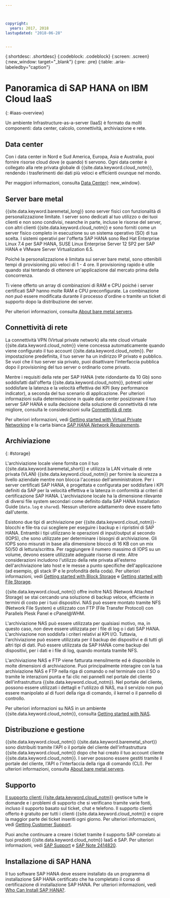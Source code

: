 ```yaml
---



copyright:
  years: 2017, 2018
lastupdated: "2018-06-28"


---
```


{:shortdesc: .shortdesc}
{:codeblock: .codeblock}
{:screen: .screen}
{:new_window: target="_blank"}
{:pre: .pre}
{:table: .aria-labeledby="caption"}

# Panoramica di SAP HANA on IBM Cloud IaaS
{: #iaas-overview}

Un ambiente Infrastructure-as-a-server (IaaS) è formato da molti componenti: data center, calcolo, connettività, archiviazione e rete. 

## Data center

Con i data center in Nord e Sud America, Europa, Asia e Australia, puoi fornire risorse cloud dove (e quando) ti servono. Ogni data center è collegato alla rete privata globale di {{site.data.keyword.cloud_notm}}, rendendo i trasferimenti dei dati più veloci e efficienti ovunque nel mondo.

Per maggiori informazioni, consulta [Data Center](https://www.ibm.com/cloud-computing/bluemix/data-centers){: new_window}.

## Server bare metal

{{site.data.keyword.baremetal_long}} sono server fisici con funzionalità di personalizzazione limitate. I server sono dedicati al tuo utilizzo o dei tuoi clienti e non sono condivisi, neanche in parte, incluse le risorse del server, con altri clienti {{site.data.keyword.cloud_notm}} e sono forniti come un server fisico completo in esecuzione su un sistema operativo (SO) di tua scelta. I sistemi operativi per l'offerta SAP HANA sono Red Hat Enterprise Linux 7.4 per SAP HANA, SUSE Linux Enterprise Server 12 SP2 per SAP HANA e VMware Server Virtualization 6.5.

Poiché la personalizzazione è limitata sui server bare metal, sono ottenibili tempi di provisioning più veloci di 1 - 4 ore. Il provisioning rapido è utile quando stai tentando di ottenere un'applicazione dal mercato prima della concorrenza.

Ti viene offerto un array di combinazioni di RAM e CPU poiché i server certificati SAP hanno molte RAM e CPU preconfigurate. La combinazione *non può* essere modificata durante il processo d'ordine o tramite un ticket di supporto dopo la distribuzione dei server.

Per ulteriori informazioni, consulta [About bare metal servers](https://console.bluemix.net/docs/bare-metal/about.html#about-bare-metal-servers). 

## Connettività di rete

La connettività VPN (Virtual private network) alla rete cloud virtuale {{site.data.keyword.cloud_notm}} viene concessa automaticamente quando viene configurato il tuo account {{site.data.keyword.cloud_notm}}. Per impostazione predefinita, il tuo server ha un indirizzo IP privato e pubblico. Se vuoi che il tuo server sia privato, puoi disattivare l'interfaccia pubblica dopo il provisioning del tuo server o ordinarlo come privato. 

Mentre i requisiti della rete per SAP HANA (rete ridondante da 10 Gb) sono soddisfatti dall'offerta {{site.data.keyword.cloud_notm}}, potresti voler soddisfare la latenza e la velocità effettiva dei KPI (key performance indicator), a seconda del tuo scenario di applicazione. Per ulteriori informazioni sulla determinazione in quale data center posizionare il tuo server SAP HANA e sulla decisione della soluzione di connettività di rete migliore, consulta le considerazioni sulla [Connettività di rete](/docs/infrastructure/sap-hana/hana-considerations.html#network_connectivity).

Per ulteriori informazioni, vedi [Getting started with Virtual Private Networking](https://console.bluemix.net/docs/infrastructure/iaas-vpn/getting-started.html#getting-started-with-virtual-private-networking-vpn-) e la carta bianca [*SAP HANA Network Requirements*](https://www.sap.com/documents/2016/08/1cd2c2fb-807c-0010-82c7-eda71af511fa.html).

## Archiviazione
{: #storage}

L'archiviazione locale viene fornita con il tuo {{site.data.keyword.baremetal_short}} e utilizza la LAN virtuale di rete privata (VLAN) {{site.data.keyword.cloud_notm}} per fornire la sicurezza a livello aziendale mentre non blocca l'accesso dell'amministratore. Per i server certificati SAP HANA, è progettata e configurata per soddisfare i KPI definiti da SAP per la velocità effettiva e la latenza in conformità ai criteri di certificazione SAP HANA. L'archiviazione locale ha la dimensione rilevante di diversi file system secondari come definito dalla SAP HANA Installation Guide (`data.log` e `shared`). Nessun ulteriore adattamento deve essere fatto dall'utente.

Esistono due tipi di archiviazione per {{site.data.keyword.cloud_notm}}-blocchi e file-tra cui scegliere per eseguire i backup e i ripristini di SAP HANA. Entrambi i tipi utilizzano le operazioni di input/output al secondo (IOPS), che sono utilizzate per determinare i bisogni di archiviazione. Gli IOPS sono misurati in base alla dimensione blocco di 16 KB con un mix 50/50 di lettura/scrittra. Per raggiungere il numero massimo di IOPS su un volume, devono essere utilizzate adeguate risorse di rete. Altre considerazioni includono l'utilizzo della rete privata all'esterno dell'archiviazione lato host e le messe a punto specifiche dell'applicazione (ad esempio, gli stack IP e le profondità della coda). Per ulteriori informazioni, vedi [Getting started with Block Storage](https://console.bluemix.net/docs/infrastructure/BlockStorage/index.html#getting-started-with-block-storage) e [Getting started with File Storage](https://console.bluemix.net/docs/infrastructure/FileStorage/index.html#getting-started-with-file-storage).

{{site.data.keyword.cloud_notm}} offre inoltre NAS (Network Attached Storage) se stai cercando una soluzione di backup veloce, efficiente in termini di costo per i tuoi dispositivi. NAS può essere montato tramite NFS (Network File System) e utilizzato con FTP (File Transfer Protocol) con Parallels Plesk Panel e cPanel@WHM.

L'archiviazione NAS può essere utilizzata per qualsiasi motivo, ma, in questo caso, *non* deve essere utilizzata per i file di log o i dati SAP HANA. L'archiviazione non soddisfa i criteri relativi ai KPI I/O. Tuttavia, l'archiviazione può essere utilizzata per il backup dei dispositivi e di tutti gli altri tipi di dati. Può essere utilizzata da SAP HANA come backup dei dispositivi, per i dati e i file di log, quando montata tramite NFS.  
  
L'archiviazione NAS e FTP viene fatturata mensilmente ed è disponibile in molte dimensioni di archiviazione. Puoi principalmente interagire con la tua archiviazione NAS e FTP nella riga di comando o nel terminale con il SO o tramite le interazioni punta e fai clic nei pannelli nel portale del cliente dell'infrastruttura {{site.data.keyword.cloud_notm}}. Nel portale del cliente, possono essere utilizzati i dettagli e l'utilizzo di NAS, ma il servizio non può essere manipolato al di fuori della riga di comando, il kernel o il pannello di controllo.

Per ulteriori informazioni su NAS in un ambiente {{site.data.keyword.cloud_notm}}, consulta [Getting started with NAS](https://console.bluemix.net/docs/infrastructure/network-attached-storage/index.html#getting-started-with-nas).

## Distribuzione e gestione

{{site.data.keyword.cloud_notm}} {{site.data.keyword.baremetal_short}} sono distribuiti tramite l'API o il portale del cliente dell'infrastruttura {{site.data.keyword.cloud_notm}} dopo che hai creato il tuo account cliente {{site.data.keyword.cloud_notm}}. I server possono essere gestiti tramite il portale del cliente, l'API o l'interfaccia della riga di comando (CLI). Per ulteriori informazioni, consulta [About bare metal servers](https://console.bluemix.net/docs/bare-metal/about.html#about-bare-metal-servers).

## Supporto

[Il supporto clienti {{site.data.keyword.cloud_notm}}](https://console.bluemix.net/docs/support/index.html#getting-customer-support) gestisce tutte le domande e i problemi di supporto che si verificano tramite varie fonti, incluso il supporto basato sul ticket, chat e telefono. Il supporto clienti offerto è gratuito per tutti i clienti {{site.data.keyword.cloud_notm}} e copre la maggior parte dei ticket inseriti ogni giorno. Per ulteriori informazioni, vedi [Getting Customer Support](https://console.bluemix.net./docs/support/index.html#getting-customer-support).

Puoi anche continuare a creare i ticket tramite il supporto SAP correlato ai tuoi prodotti {{site.data.keyword.cloud_notm}} IaaS e SAP. Per ulteriori informazioni, vedi [SAP Support](https://support.sap.com/en/index.html) e [SAP Note 2414820](https://launchpad.support.sap.com/#/notes/2414820).

## Installazione di SAP HANA

Il tuo software SAP HANA deve essere installato da un programma di installazione SAP HANA certificato che ha completato il corso di certificazione di installazione SAP HANA. Per ulteriori informazioni, vedi [Who Can Install SAP HANA?](http://www.saphanacentral.com/p/who-can-install-sap-hana.html).
